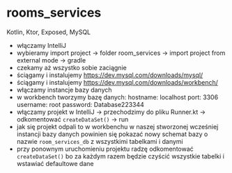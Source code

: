# rooms_services
Kotlin, Ktor, Exposed, MySQL

* włączamy IntelliJ
* wybieramy import project -> folder room_services -> import project from external mode -> gradle
* czekamy aż wszystko sobie zaciągnie
* ściągamy i instalujemy https://dev.mysql.com/downloads/mysql/
* ściągamy i instalujemy https://dev.mysql.com/downloads/workbench/
* włączamy instancje bazy danych
* w workbench tworzymy bazę danych:
  hostname: localhost
  port: 3306
  username: root
  password: Database223344
* włączamy projekt w IntelliJ -> przechodzimy do pliku Runner.kt -> odkomentować `createDataSet()` -> run
* jak się projekt odpali to w workbenchu w naszej stworzonej wcześniej instancji bazy danych powinien się pokazać nowy schemat bazy o nazwie `room_services_db` z wszystkimi tabelkami i danymi 
* przy ponownym uruchomieniu projektu radzę odkomentować `createDataSet()` bo za każdym razem będzie czyścić wszystkie tabelki i wstawiać defaultowe dane
